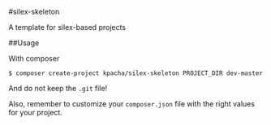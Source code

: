 #silex-skeleton

A template for silex-based projects

##Usage

With composer

	$ composer create-project kpacha/silex-skeleton PROJECT_DIR dev-master

And do not keep the `.git` file!

Also, remember to customize your `composer.json` file with the right values for your project.
